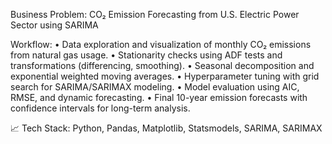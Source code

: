 Business  Problem:
CO₂ Emission Forecasting from U.S. Electric Power Sector using SARIMA

Workflow:
	• Data exploration and visualization of monthly CO₂ emissions from natural gas usage.
	• Stationarity checks using ADF tests and transformations (differencing, smoothing).
	• Seasonal decomposition and exponential weighted moving averages.
	• Hyperparameter tuning with grid search for SARIMA/SARIMAX modeling.
	• Model evaluation using AIC, RMSE, and dynamic forecasting.
	• Final 10-year emission forecasts with confidence intervals for long-term analysis.

📈 Tech Stack: Python, Pandas, Matplotlib, Statsmodels, SARIMA, SARIMAX
